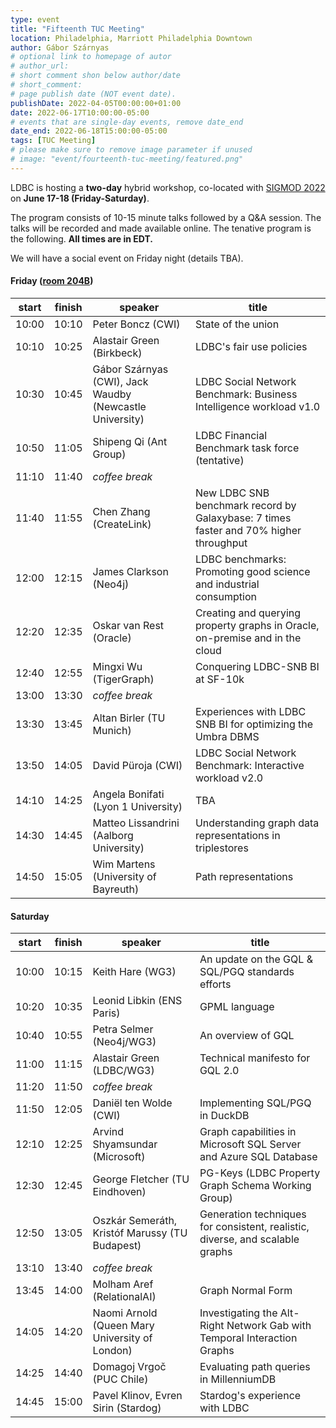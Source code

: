 ```yaml
---
type: event
title: "Fifteenth TUC Meeting"
location: Philadelphia, Marriott Philadelphia Downtown
author: Gábor Szárnyas
# optional link to homepage of autor
# author_url:
# short comment shon below author/date
# short_comment:
# page publish date (NOT event date).
publishDate: 2022-04-05T00:00:00+01:00
date: 2022-06-17T10:00:00-05:00
# events that are single-day events, remove date_end
date_end: 2022-06-18T15:00:00-05:00
tags: [TUC Meeting]
# please make sure to remove image parameter if unused
# image: "event/fourteenth-tuc-meeting/featured.png"
---
```


LDBC is hosting a **two-day** hybrid workshop, co-located with [SIGMOD 2022](https://2022.sigmod.org/venue.shtml) on **June 17-18 (Friday-Saturday)**.

The program consists of 10-15 minute talks followed by a Q&A session. The talks will be recorded and made available online.
The tenative program is the following. **All times are in EDT.**

We will have a social event on Friday night (details TBA).

#### Friday ([room 204B](https://2022.sigmod.org/program.shtml))

| start | finish | speaker                                                  | title                                                                                 |
|-------|--------|----------------------------------------------------------|---------------------------------------------------------------------------------------|
| 10:00 | 10:10  | Peter Boncz (CWI)                                        | State of the union                                                                    |
| 10:10 | 10:25  | Alastair Green (Birkbeck)                                | LDBC's fair use policies                                                              |
| 10:30 | 10:45  | Gábor Szárnyas (CWI), Jack Waudby (Newcastle University) | LDBC Social Network Benchmark: Business Intelligence workload v1.0                    |
| 10:50 | 11:05  | Shipeng Qi (Ant Group)                                   | LDBC Financial Benchmark task force (tentative)                                       |
| 11:10 | 11:40  | _coffee break_                                           |                                                                                       |
| 11:40 | 11:55  | Chen Zhang (CreateLink)                                  | New LDBC SNB benchmark record by Galaxybase: 7 times faster and 70% higher throughput |
| 12:00 | 12:15  | James Clarkson (Neo4j)                                   | LDBC benchmarks: Promoting good science and industrial consumption                    |
| 12:20 | 12:35  | Oskar van Rest (Oracle)                                  | Creating and querying property graphs in Oracle, on-premise and in the cloud          |
| 12:40 | 12:55  | Mingxi Wu (TigerGraph)                                   | Conquering LDBC-SNB BI at SF-10k                                                      |
| 13:00 | 13:30  | _coffee break_                                           |                                                                                       |
| 13:30 | 13:45  | Altan Birler (TU Munich)                                 | Experiences with LDBC SNB BI for optimizing the Umbra DBMS                            |
| 13:50 | 14:05  | David Püroja (CWI)                                       | LDBC Social Network Benchmark: Interactive workload v2.0                              |
| 14:10 | 14:25  | Angela Bonifati (Lyon 1 University)                      | TBA                                                                                   |
| 14:30 | 14:45  | Matteo Lissandrini (Aalborg University)                  | Understanding graph data representations in triplestores                              |
| 14:50 | 15:05  | Wim Martens (University of Bayreuth)                     | Path representations                                                                  |

#### Saturday

| start | finish | speaker                                                  | title                                                                                 |
|-------|--------|----------------------------------------------------------|---------------------------------------------------------------------------------------|
| 10:00 | 10:15  | Keith Hare (WG3)                                         | An update on the GQL & SQL/PGQ standards efforts                                      |
| 10:20 | 10:35  | Leonid Libkin (ENS Paris)                                | GPML language                                                                         |
| 10:40 | 10:55  | Petra Selmer (Neo4j/WG3)                                 | An overview of GQL                                                                    |
| 11:00 | 11:15  | Alastair Green (LDBC/WG3)                                | Technical manifesto for GQL 2.0                                                       |
| 11:20 | 11:50  | _coffee break_                                           |                                                                                       |
| 11:50 | 12:05  | Daniël ten Wolde (CWI)                                   | Implementing SQL/PGQ in DuckDB                                                        |
| 12:10 | 12:25  | Arvind Shyamsundar (Microsoft)                           | Graph capabilities in Microsoft SQL Server and Azure SQL Database                     |
| 12:30 | 12:45  | George Fletcher (TU Eindhoven)                           | PG-Keys (LDBC Property Graph Schema Working Group)                                    |
| 12:50 | 13:05  | Oszkár Semeráth, Kristóf Marussy (TU Budapest)           | Generation techniques for consistent, realistic, diverse, and scalable graphs         |
| 13:10 | 13:40  | _coffee break_                                           |                                                                                       |
| 13:45 | 14:00  | Molham Aref (RelationalAI)                               | Graph Normal Form                                                                     |
| 14:05 | 14:20  | Naomi Arnold (Queen Mary University of London)           | Investigating the Alt-Right Network Gab with Temporal Interaction Graphs              |
| 14:25 | 14:40  | Domagoj Vrgoč (PUC Chile)                                | Evaluating path queries in MillenniumDB                                               |
| 14:45 | 15:00  | Pavel Klinov, Evren Sirin (Stardog)                      | Stardog's experience with LDBC                                                        |
